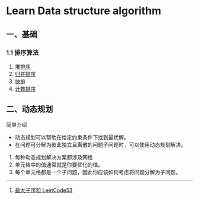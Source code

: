 # Learn Data structure algorithm
## 一、基础
### 1.1 排序算法
1. [堆排序](src/base/sort/HeapSort.java)
2. [归并排序](src/base/sort/MergeSort.java)
3. [快排](src/base/sort/QuickSort.java)
4. [计数排序](src/base/sort/CountingSort.java)
## 二、动态规划
简单介绍
- 动态规划可以帮助在给定约束条件下找到最优解。
- 在问题可分解为彼此独立且离散的问题子问题时，可以使用动态规划解决。
1. 每种动态规划解决方案都涉及网格
2. 单元格中的值通常就是你要优化的值。
3. 每个单元格都是一个子问题，因此你应该如何考虑将问题分解为子问题。
---

1. [最大子序和 LeetCode53](src/base/dp/MaxSub.java)


